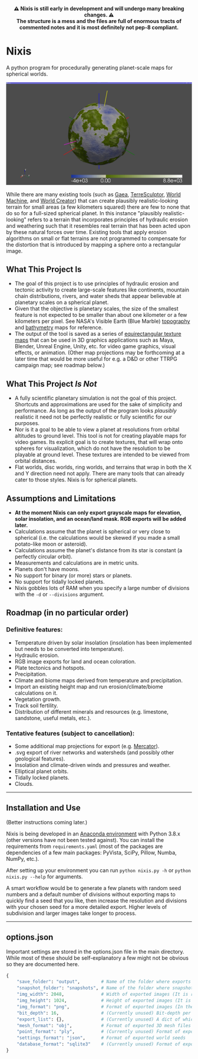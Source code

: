 <div align="center">

**⚠ Nixis is still early in development and will undergo many breaking changes. ⚠  
The structure is a mess and the files are full of enormous tracts of commented notes and it is most definitely not pep-8 compliant.**

</div>

# Nixis
A python program for procedurally generating planet-scale maps for spherical worlds.

![](https://github.com/MightyBOBcnc/nixis/blob/main/docs/nixis_preview.jpg)

While there are many existing tools (such as [Gaea](https://quadspinner.com/), [TerreSculptor](http://www.demenzunmedia.com/home/terresculptor/), [World Machine](https://www.world-machine.com/), and [World Creator](https://www.world-creator.com/)) that can create plausibly realistic-looking terrain for small areas (a few kilometers squared) there are few to none that do so for a full-sized spherical planet.  In this instance "plausibly realistic-looking" refers to a terrain that incorporates principles of hydraulic erosion and weathering such that it resembles real terrain that has been acted upon by these natural forces over time.  Existing tools that apply erosion algorithms on small or flat terrains are not programmed to compensate for the distortion that is introduced by mapping a sphere onto a rectangular image.

## What This Project Is
* The goal of this project is to use principles of hydraulic erosion and tectonic activity to create large-scale features like continents, mountain chain distributions, rivers, and water sheds that appear believable at planetary scales on a spherical planet. 
* Given that the objective is planetary scales, the size of the smallest feature is not expected to be smaller than about one kilometer or a few kilometers per pixel.  See NASA's Visible Earth (Blue Marble) [topography](https://visibleearth.nasa.gov/images/73934/topography) and [bathymetry](https://visibleearth.nasa.gov/images/73963/bathymetry) maps for reference.
* The output of the tool is saved as a series of [equirectangular texture maps](https://en.wikipedia.org/wiki/Equirectangular_projection) that can be used in 3D graphics applications such as Maya, Blender, Unreal Engine, Unity, etc. for video game graphics, visual effects, or animation. (Other map projections may be forthcoming at a later time that would be more useful for e.g. a D&D or other TTRPG campaign map; see roadmap below.)

## What This Project *Is Not*
* A fully scientific planetary simulation is not the goal of this project.  Shortcuts and approximations are used for the sake of simplicity and performance.  As long as the output of the program looks *plausibly* realistic it need not be perfectly realistic or fully scientific for our purposes.
* Nor is it a goal to be able to view a planet at resolutions from orbital altitudes to ground level.  This tool is not for creating playable maps for video games.  Its explicit goal is to create textures, that will wrap onto spheres for visualization, which do not have the resolution to be playable at ground level.  These textures are intended to be viewed from orbital distances. 
* Flat worlds, disc worlds, ring worlds, and terrains that wrap in both the X and Y direction need not apply.  There are many tools that can already cater to those styles.  Nixis is for spherical planets.

## Assumptions and Limitations
* **At the moment Nixis can only export grayscale maps for elevation, solar insolation, and an ocean/land mask. RGB exports will be added later.**
* Calculations assume that the planet is spherical or very close to spherical (i.e. the calculations would be skewed if you made a small potato-like moon or asteroid).
* Calculations assume the planet's distance from its star is constant (a perfectly circular orbit).
* Measurements and calculations are in metric units.
* Planets don't have moons.
* No support for binary (or more) stars or planets.
* No support for tidally locked planets.
* Nixis gobbles lots of RAM when you specify a large number of divisions with the `-d` or `--divisions` argument.

## Roadmap (in no particular order)
### Definitive features:
* Temperature driven by solar insolation (insolation has been implemented but needs to be converted into temperature).
* Hydraulic erosion.
* RGB image exports for land and ocean coloration.
* Plate tectonics and hotspots.
* Precipitation.
* Climate and biome maps derived from temperature and precipitation.
* Import an existing height map and run erosion/climate/biome calculations on it.
* Vegetation growth.
* Track soil fertility.
* Distribution of different minerals and resources (e.g. limestone, sandstone, useful metals, etc.).
### Tentative features (subject to cancellation):
* Some additional map projections for export (e.g. [Mercator](https://en.wikipedia.org/wiki/Mercator_projection)).
* .svg export of river networks and watersheds (and possibly other geological features).
* Insolation and climate-driven winds and pressures and weather.
* Elliptical planet orbits.
* Tidally locked planets.
* Clouds.

-----
## Installation and Use
(Better instructions coming later.)

Nixis is being developed in an [Anaconda environment](https://www.anaconda.com/) with Python 3.8.x (other versions have not been tested against). You can install the requirements from `requirements.yaml` (most of the packages are dependencies of a few main packages: PyVista, SciPy, Pillow, Numba, NumPy, etc.).

After setting up your environment you can run `python nixis.py -h` or `python nixis.py --help` for arguments. 

A smart workflow would be to generate a few planets with random seed numbers and a default number of divisions without exporting maps to quickly find a seed that you like, then increase the resolution and divisions with your chosen seed for a more detailed export. Higher levels of subdivision and larger images take longer to process.

-----
## options.json
Important settings are stored in the options.json file in the main directory. While most of these should be self-explanatory a few might not be obvious so they are documented here.
```python
{
    "save_folder": "output",        # Name of the folder where exports are saved (this folder is created in the main directory)
    "snapshot_folder": "snapshots", # Name of the folder where snapshots are saved (this folder is created in the save_folder)
    "img_width": 2048,              # Width of exported images (It is recommended that this be 2x the height)
    "img_height": 1024,             # Height of exported images (It is recommended that this be 0.5x the width)
    "img_format": "png",            # Format of exported images (In theory any format supported by Pillow should work)
    "bit_depth": 16,                # (Currently unused) Bit-depth per channel of exported images
    "export_list": {},              # (Currently unused) A dict of which maps should be exported (e.g. height, temperature, biome, etc.)
    "mesh_format": "obj",           # Format of exported 3D mesh files
    "point_format": "ply",          # (Currently unused) Format of exported 3D point clouds
    "settings_format": "json",      # Format of exported world seeds
    "database_format": "sqlite3"    # (Currently unused) Format of exported planet databases
}
```

